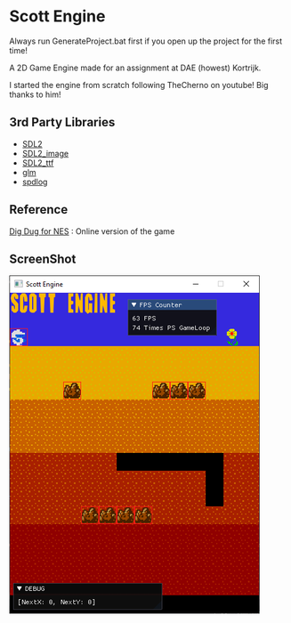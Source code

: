 # Scott Engine
Always run GenerateProject.bat first if you open up the project for the first time!

A 2D Game Engine made for an assignment at DAE (howest) Kortrijk.

I started the engine from scratch following TheCherno on youtube! Big thanks to him!

## 3rd Party Libraries
 - [SDL2](https://www.libsdl.org/download-2.0.php)
 - [SDL2_image](https://www.libsdl.org/projects/SDL_image/)
 - [SDL2_ttf](https://www.libsdl.org/projects/SDL_ttf/)
 - [glm](https://github.com/g-truc/glm)
 - [spdlog](https://github.com/gabime/spdlog)

## Reference
[Dig Dug for NES](https://www.retrogames.cz/play_012-NES.php) : Online version of the game

## ScreenShot
![](Screenshots/digdug.png)
